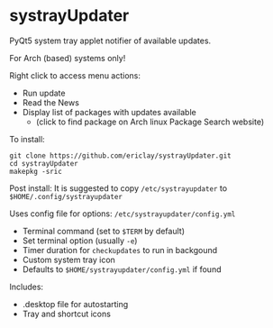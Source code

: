 # systrayUpdater
PyQt5 system tray applet notifier of available updates.

For Arch (based) systems only!

Right click to access menu actions:
- Run update
- Read the News
- Display list of packages with updates available 
    - (click to find package on Arch linux Package Search website)

To install:
```
git clone https://github.com/ericlay/systrayUpdater.git
cd systrayUpdater
makepkg -sric
```

Post install:
It is suggested to copy `/etc/systrayupdater` to `$HOME/.config/systrayupdater`

Uses config file for options: `/etc/systrayupdater/config.yml`
- Terminal command (set to `$TERM` by default)
- Set terminal option (usually `-e`)
- Timer duration for `checkupdates` to run in backgound
- Custom system tray icon
- Defaults to `$HOME/systrayupdater/config.yml` if found

Includes:
- .desktop file for autostarting
- Tray and shortcut icons

